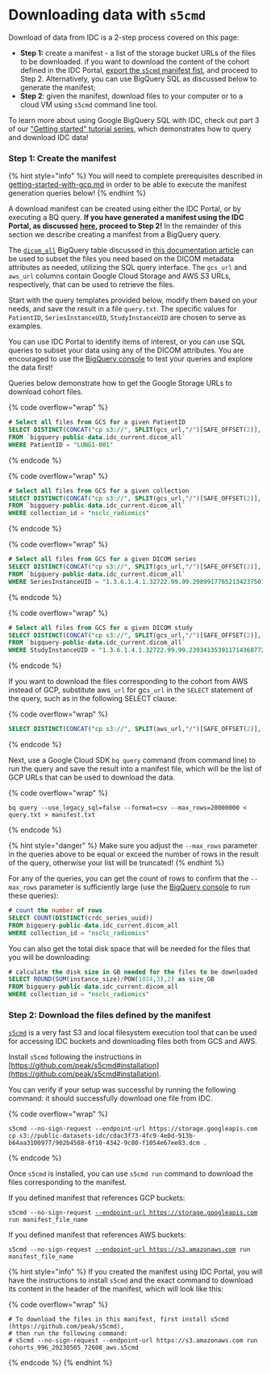 # Downloading data with `s5cmd`

Download of data from IDC is a 2-step process covered on this page:

* **Step 1:** create a manifest - a list of the storage bucket URLs of the files to be downloaded. if you want to download the content of the cohort defined in the IDC Portal, [export the `s5cmd` manifest fist](../../portal/cohort-manifests.md), and proceed to Step 2. Alternatively, you can use BigQuery SQL as discussed below to generate the manifest;
* **Step 2**: given the manifest, download files to your computer or to a cloud VM using `s5cmd` command line tool.

To learn more about using Google BigQuery SQL with IDC, check out part 3 of our ["Getting started" tutorial series](https://github.com/ImagingDataCommons/IDC-Tutorials/tree/master/notebooks/getting\_started), which demonstrates how to query and download IDC data!

### Step 1: Create the manifest

{% hint style="info" %}
You will need to complete prerequisites described in [getting-started-with-gcp.md](../../introduction/google-cloud-platform/getting-started-with-gcp.md "mention") in order to be able to execute the manifest generation queries below!
{% endhint %}

A download manifest can be created using either the IDC Portal, or by executing a BQ query. **If you have generated a manifest using the IDC Portal, as discussed** [**here**](../../portal/cohort-manifests.md)**, proceed to Step 2!** In the remainder of this section we describe creating a manifest from a BigQuery query.

The [`dicom_all`](https://console.cloud.google.com/bigquery?p=bigquery-public-data\&d=idc\_current\&t=dicom\_all\&page=table) BigQuery table discussed in [this documentation article](https://learn.canceridc.dev/data/organization-of-data/files-and-metadata#bigquery-tables) can be used to subset the files you need based on the DICOM metadata attributes as needed, utilizing the SQL query interface. The `gcs_url` and `aws_url` columns contain Google Cloud Storage and AWS S3 URLs, respectively, that can be used to retrieve the files.

Start with the query templates provided below, modify them based on your needs, and save the result in a file `query.txt`. The specific values for `PatientID`, `SeriesInstanceUID`, `StudyInstanceUID` are chosen to serve as examples.&#x20;

You can use IDC Portal to identify items of interest, or you can use SQL queries to subset your data using any of the DICOM attributes. You are encouraged to use the [BigQuery console](https://console.cloud.google.com/bigquery) to test your queries and explore the data first!

Queries below demonstrate how to get the Google Storage URLs to download cohort files.

{% code overflow="wrap" %}
```sql
# Select all files from GCS for a given PatientID
SELECT DISTINCT(CONCAT("cp s3://", SPLIT(gcs_url,"/")[SAFE_OFFSET(2)], "/", crdc_series_uuid, "/* .")) 
FROM `bigquery-public-data.idc_current.dicom_all`
WHERE PatientID = "LUNG1-001"
```
{% endcode %}

{% code overflow="wrap" %}
```sql
# Select all files from GCS for a given collection
SELECT DISTINCT(CONCAT("cp s3://", SPLIT(gcs_url,"/")[SAFE_OFFSET(2)], "/", crdc_series_uuid, "/* .")) 
FROM `bigquery-public-data.idc_current.dicom_all`
WHERE collection_id = "nsclc_radiomics"
```
{% endcode %}

{% code overflow="wrap" %}
```sql
# Select all files from GCS for a given DICOM series
SELECT DISTINCT(CONCAT("cp s3://", SPLIT(gcs_url,"/")[SAFE_OFFSET(2)], "/", crdc_series_uuid, "/* .")) 
FROM `bigquery-public-data.idc_current.dicom_all`
WHERE SeriesInstanceUID = "1.3.6.1.4.1.32722.99.99.298991776521342375010861296712563382046"
```
{% endcode %}

{% code overflow="wrap" %}
```sql
# Select all files from GCS for a given DICOM study
SELECT DISTINCT(CONCAT("cp s3://", SPLIT(gcs_url,"/")[SAFE_OFFSET(2)], "/", crdc_series_uuid, "/* .")) 
FROM `bigquery-public-data.idc_current.dicom_all`
WHERE StudyInstanceUID = "1.3.6.1.4.1.32722.99.99.239341353911714368772597187099978969331"
```
{% endcode %}

If you want to download the files corresponding to the cohort from AWS instead of GCP, substitute aws`_url` for gc`s_url` in the `SELECT` statement of the query, such as in the following SELECT clause:

{% code overflow="wrap" %}
```sql
SELECT DISTINCT(CONCAT("cp s3://", SPLIT(aws_url,"/")[SAFE_OFFSET(2)], "/", crdc_series_uuid, "/* .")) 
```
{% endcode %}

Next, use a Google Cloud SDK `bq query` command (from command line) to run the query and save the result into a manifest file, which will be the list of GCP URLs that can be used to download the data.

{% code overflow="wrap" %}
```shell
bq query --use_legacy_sql=false --format=csv --max_rows=20000000 < query.txt > manifest.txt
```
{% endcode %}

{% hint style="danger" %}
Make sure you adjust the `--max_rows` parameter in the queries above to be equal or exceed the number of rows in the result of the query, otherwise your list will be truncated!&#x20;
{% endhint %}

For any of the queries, you can get the count of rows to confirm that the `--max_rows` parameter is sufficiently large (use the [BigQuery console](https://console.cloud.google.com/bigquery) to run these queries):

```sql
# count the number of rows
SELECT COUNT(DISTINCT(crdc_series_uuid)) 
FROM bigquery-public-data.idc_current.dicom_all 
WHERE collection_id = "nsclc_radiomics"
```

You can also get the total disk space that will be needed for the files that you will be downloading:

```sql
# calculate the disk size in GB needed for the files to be downloaded
SELECT ROUND(SUM(instance_size)/POW(1024,3),2) as size_GB 
FROM bigquery-public-data.idc_current.dicom_all 
WHERE collection_id = "nsclc_radiomics"
```

### Step 2: Download the files defined by the manifest

[`s5cmd`](https://github.com/peak/s5cmd) is a very fast S3 and local filesystem execution tool that can be used for accessing IDC buckets and downloading files both from GCS and AWS.

Install `s5cmd` following the instructions in [https://github.com/peak/s5cmd#installation](https://github.com/peak/s5cmd#installation).

You can verify if your setup was successful by running the following command: it should successfully download one file from IDC.

{% code overflow="wrap" %}
```shell
s5cmd --no-sign-request --endpoint-url https://storage.googleapis.com cp s3://public-datasets-idc/cdac3f73-4fc9-4e0d-913b-b64aa3100977/902b4588-6f10-4342-9c80-f1054e67ee83.dcm .
```
{% endcode %}

Once `s5cmd` is installed, you can use `s5cmd run` command to download the files corresponding to the manifest.&#x20;

If you defined manifest that references GCP buckets:

<pre class="language-bash" data-overflow="wrap"><code class="lang-bash">s5cmd --no-sign-request <a data-footnote-ref href="#user-content-fn-1">--endpoint-url https://storage.googleapis.com</a> run manifest_file_name
</code></pre>

If you defined manifest that references AWS buckets:

<pre class="language-bash" data-overflow="wrap"><code class="lang-bash">s5cmd --no-sign-request <a data-footnote-ref href="#user-content-fn-2">--endpoint-url https://s3.amazonaws.com</a> run manifest_file_name
</code></pre>

{% hint style="info" %}
If you created the manifest using IDC Portal, you will have the instructions to install `s5cmd` and the exact command to download its content in the header of the manifest, which will look like this:

{% code overflow="wrap" %}
```
# To download the files in this manifest, first install s5cmd (https://github.com/peak/s5cmd),
# then run the following command:
# s5cmd --no-sign-request --endpoint-url https://s3.amazonaws.com run cohorts_996_20230505_72608_aws.s5cmd
```
{% endcode %}
{% endhint %}

[^1]: Use this endpoint for accessing GCS buckets

[^2]: Use this endpoint for accessing AWS buckets
